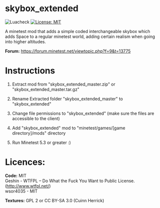 # skybox_extended

![Luacheck](https://github.com/wsor4035/skybox_extended/workflows/luacheck/badge.svg)
[![License: MIT](https://img.shields.io/badge/License-MIT-blue.svg)](https://opensource.org/licenses/MIT)

A minetest mod that adds a simple coded interchangeable skybox which adds Space to a regular minetest world, adding certain realism when going into higher altitudes.

**Forum:** https://forum.minetest.net/viewtopic.php?f=9&t=13775

# Instructions 
1) Extract mod from "skybox_extended_master.zip" or "skybox_extended_master.tar.gz"
 
2) Rename Extracted folder "skybox_extended_master" to "skybox_extended"
 
3) Change file permissions to "skybox_extended" (make sure the files are accessible to the client)
 
4) Add "skybox_extended" mod to "minetest/games/[game directory]/mods" directory
 
5) Run Minetest 5.3 or greater :)

# Licences: 

**Code:** MIT  
Geshin - WTFPL – Do What the Fuck You Want to Public License. (http://www.wtfpl.net/)  
wsor4035 - MIT
 
**Textures:**  GPL 2 or CC BY-SA 3.0 (Cuinn Herrick)